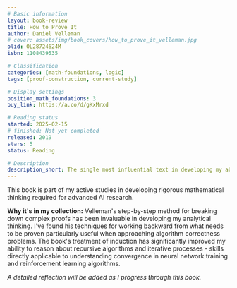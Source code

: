 ```yaml
---
# Basic information
layout: book-review
title: How to Prove It
author: Daniel Velleman
# cover: assets/img/book_covers/how_to_prove_it_velleman.jpg
olid: OL28724624M
isbn: 1108439535

# Classification
categories: [math-foundations, logic]
tags: [proof-construction, current-study]

# Display settings
position_math_foundations: 3
buy_link: https://a.co/d/gKxMrxd

# Reading status
started: 2025-02-15
# finished: Not yet completed
released: 2019
stars: 5
status: Reading

# Description
description_short: The single most influential text in developing my ability to construct and analyze mathematical arguments.
---
```


This book is part of my active studies in developing rigorous mathematical thinking required for advanced AI research.

**Why it's in my collection:** Velleman's step-by-step method for breaking down complex proofs has been invaluable in developing my analytical thinking. I've found his techniques for working backward from what needs to be proven particularly useful when approaching algorithm correctness problems. The book's treatment of induction has significantly improved my ability to reason about recursive algorithms and iterative processes - skills directly applicable to understanding convergence in neural network training and reinforcement learning algorithms.

*A detailed reflection will be added as I progress through this book.*